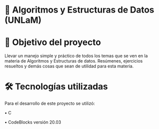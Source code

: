 # :loudspeaker:  Algoritmos y Estructuras de Datos (UNLaM)


# 📝 Objetivo del proyecto
Llevar un manejo simple y práctico de todos los temas que se ven en la materia de Algoritmos y Estructuras de datos. Resúmenes, ejercicios resueltos y demás cosas que sean de utilidad para esta materia.

# :hammer_and_wrench: Tecnologías utilizadas
Para el desarrollo de este proyecto se utilizó:

• C

• CodeBlocks versión 20.03
